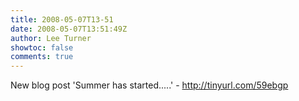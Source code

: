 ```yaml
---
title: 2008-05-07T13-51
date: 2008-05-07T13:51:49Z
author: Lee Turner
showtoc: false
comments: true
---
```


New blog post 'Summer has started.....' - http://tinyurl.com/59ebgp

